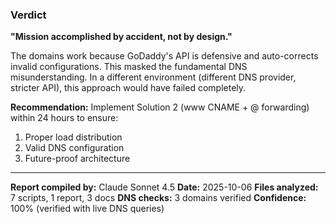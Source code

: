 ### Verdict

**"Mission accomplished by accident, not by design."**

The domains work because GoDaddy's API is defensive and auto-corrects invalid configurations. This masked the fundamental DNS misunderstanding. In a different environment (different DNS provider, stricter API), this approach would have failed completely.

**Recommendation:** Implement Solution 2 (www CNAME + @ forwarding) within 24 hours to ensure:

1. Proper load distribution
2. Valid DNS configuration
3. Future-proof architecture

---

**Report compiled by:** Claude Sonnet 4.5
**Date:** 2025-10-06
**Files analyzed:** 7 scripts, 1 report, 3 docs
**DNS checks:** 3 domains verified
**Confidence:** 100% (verified with live DNS queries)
